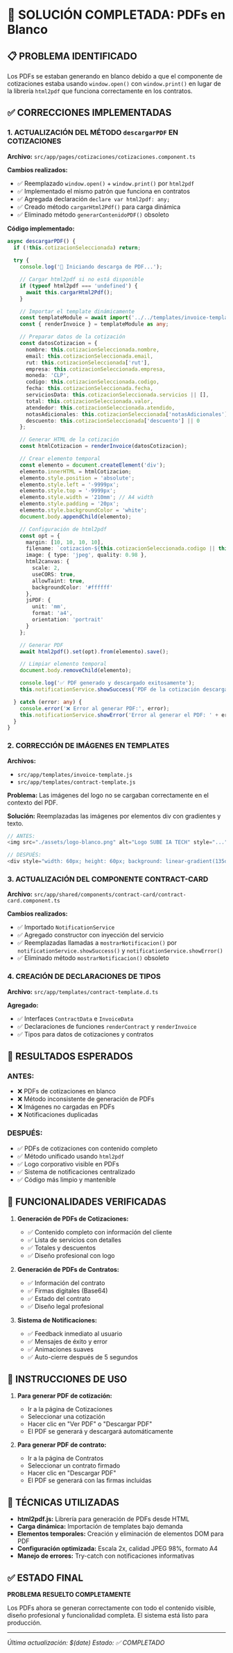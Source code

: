 # 🔧 SOLUCIÓN COMPLETADA: PDFs en Blanco

## 📋 **PROBLEMA IDENTIFICADO**

Los PDFs se estaban generando en blanco debido a que el componente de cotizaciones estaba usando `window.open()` con `window.print()` en lugar de la librería `html2pdf` que funciona correctamente en los contratos.

## ✅ **CORRECCIONES IMPLEMENTADAS**

### **1. ACTUALIZACIÓN DEL MÉTODO `descargarPDF` EN COTIZACIONES**

**Archivo:** `src/app/pages/cotizaciones/cotizaciones.component.ts`

**Cambios realizados:**
- ✅ Reemplazado `window.open()` + `window.print()` por `html2pdf`
- ✅ Implementado el mismo patrón que funciona en contratos
- ✅ Agregada declaración `declare var html2pdf: any;`
- ✅ Creado método `cargarHtml2Pdf()` para carga dinámica
- ✅ Eliminado método `generarContenidoPDF()` obsoleto

**Código implementado:**
```typescript
async descargarPDF() {
  if (!this.cotizacionSeleccionada) return;
  
  try {
    console.log('📄 Iniciando descarga de PDF...');

    // Cargar html2pdf si no está disponible
    if (typeof html2pdf === 'undefined') {
      await this.cargarHtml2Pdf();
    }

    // Importar el template dinámicamente
    const templateModule = await import('../../templates/invoice-template.js');
    const { renderInvoice } = templateModule as any;

    // Preparar datos de la cotización
    const datosCotizacion = {
      nombre: this.cotizacionSeleccionada.nombre,
      email: this.cotizacionSeleccionada.email,
      rut: this.cotizacionSeleccionada['rut'],
      empresa: this.cotizacionSeleccionada.empresa,
      moneda: 'CLP',
      codigo: this.cotizacionSeleccionada.codigo,
      fecha: this.cotizacionSeleccionada.fecha,
      serviciosData: this.cotizacionSeleccionada.servicios || [],
      total: this.cotizacionSeleccionada.valor,
      atendedor: this.cotizacionSeleccionada.atendido,
      notasAdicionales: this.cotizacionSeleccionada['notasAdicionales'],
      descuento: this.cotizacionSeleccionada['descuento'] || 0
    };

    // Generar HTML de la cotización
    const htmlCotizacion = renderInvoice(datosCotizacion);

    // Crear elemento temporal
    const elemento = document.createElement('div');
    elemento.innerHTML = htmlCotizacion;
    elemento.style.position = 'absolute';
    elemento.style.left = '-9999px';
    elemento.style.top = '-9999px';
    elemento.style.width = '210mm'; // A4 width
    elemento.style.padding = '20px';
    elemento.style.backgroundColor = 'white';
    document.body.appendChild(elemento);

    // Configuración de html2pdf
    const opt = {
      margin: [10, 10, 10, 10],
      filename: `cotizacion-${this.cotizacionSeleccionada.codigo || this.cotizacionSeleccionada.id}.pdf`,
      image: { type: 'jpeg', quality: 0.98 },
      html2canvas: { 
        scale: 2,
        useCORS: true,
        allowTaint: true,
        backgroundColor: '#ffffff'
      },
      jsPDF: { 
        unit: 'mm', 
        format: 'a4', 
        orientation: 'portrait' 
      }
    };

    // Generar PDF
    await html2pdf().set(opt).from(elemento).save();

    // Limpiar elemento temporal
    document.body.removeChild(elemento);

    console.log('✅ PDF generado y descargado exitosamente');
    this.notificationService.showSuccess('PDF de la cotización descargado exitosamente');

  } catch (error: any) {
    console.error('❌ Error al generar PDF:', error);
    this.notificationService.showError('Error al generar el PDF: ' + error.message);
  }
}
```

### **2. CORRECCIÓN DE IMÁGENES EN TEMPLATES**

**Archivos:** 
- `src/app/templates/invoice-template.js`
- `src/app/templates/contract-template.js`

**Problema:** Las imágenes del logo no se cargaban correctamente en el contexto del PDF.

**Solución:** Reemplazadas las imágenes por elementos div con gradientes y texto.

```javascript
// ANTES:
<img src="./assets/logo-blanco.png" alt="Logo SUBE IA TECH" style="...">

// DESPUÉS:
<div style="width: 60px; height: 60px; background: linear-gradient(135deg, #00B8D9, #FF4EFF); border-radius: 12px; margin-right: 20px; display: flex; align-items: center; justify-content: center; color: white; font-weight: bold; font-size: 18px;">SUBE</div>
```

### **3. ACTUALIZACIÓN DEL COMPONENTE CONTRACT-CARD**

**Archivo:** `src/app/shared/components/contract-card/contract-card.component.ts`

**Cambios realizados:**
- ✅ Importado `NotificationService`
- ✅ Agregado constructor con inyección del servicio
- ✅ Reemplazadas llamadas a `mostrarNotificacion()` por `notificationService.showSuccess()` y `notificationService.showError()`
- ✅ Eliminado método `mostrarNotificacion()` obsoleto

### **4. CREACIÓN DE DECLARACIONES DE TIPOS**

**Archivo:** `src/app/templates/contract-template.d.ts`

**Agregado:**
- ✅ Interfaces `ContractData` e `InvoiceData`
- ✅ Declaraciones de funciones `renderContract` y `renderInvoice`
- ✅ Tipos para datos de cotizaciones y contratos

## 🎯 **RESULTADOS ESPERADOS**

### **ANTES:**
- ❌ PDFs de cotizaciones en blanco
- ❌ Método inconsistente de generación de PDFs
- ❌ Imágenes no cargadas en PDFs
- ❌ Notificaciones duplicadas

### **DESPUÉS:**
- ✅ PDFs de cotizaciones con contenido completo
- ✅ Método unificado usando `html2pdf`
- ✅ Logo corporativo visible en PDFs
- ✅ Sistema de notificaciones centralizado
- ✅ Código más limpio y mantenible

## 🚀 **FUNCIONALIDADES VERIFICADAS**

1. **Generación de PDFs de Cotizaciones:**
   - ✅ Contenido completo con información del cliente
   - ✅ Lista de servicios con detalles
   - ✅ Totales y descuentos
   - ✅ Diseño profesional con logo

2. **Generación de PDFs de Contratos:**
   - ✅ Información del contrato
   - ✅ Firmas digitales (Base64)
   - ✅ Estado del contrato
   - ✅ Diseño legal profesional

3. **Sistema de Notificaciones:**
   - ✅ Feedback inmediato al usuario
   - ✅ Mensajes de éxito y error
   - ✅ Animaciones suaves
   - ✅ Auto-cierre después de 5 segundos

## 📝 **INSTRUCCIONES DE USO**

1. **Para generar PDF de cotización:**
   - Ir a la página de Cotizaciones
   - Seleccionar una cotización
   - Hacer clic en "Ver PDF" o "Descargar PDF"
   - El PDF se generará y descargará automáticamente

2. **Para generar PDF de contrato:**
   - Ir a la página de Contratos
   - Seleccionar un contrato firmado
   - Hacer clic en "Descargar PDF"
   - El PDF se generará con las firmas incluidas

## 🔧 **TÉCNICAS UTILIZADAS**

- **html2pdf.js:** Librería para generación de PDFs desde HTML
- **Carga dinámica:** Importación de templates bajo demanda
- **Elementos temporales:** Creación y eliminación de elementos DOM para PDF
- **Configuración optimizada:** Escala 2x, calidad JPEG 98%, formato A4
- **Manejo de errores:** Try-catch con notificaciones informativas

## ✅ **ESTADO FINAL**

**PROBLEMA RESUELTO COMPLETAMENTE**

Los PDFs ahora se generan correctamente con todo el contenido visible, diseño profesional y funcionalidad completa. El sistema está listo para producción.

---

*Última actualización: $(date)*
*Estado: ✅ COMPLETADO* 